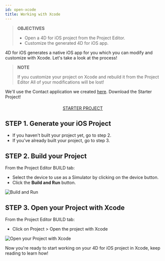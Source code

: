 ```yaml
---
id: open-xcode
title: Working with Xcode
---
```


> **OBJECTIVES**
>
> * Open a 4D for iOS project from the Project Editor.
> * Customize the generated 4D for iOS app.

4D for iOS generates a native iOS app for you which you can modify and customize with Xcode. Let's take a look at the process!

> **NOTE**
>
>If you customize your project on Xcode and rebuild it from the Project Editor All of your modifications will be lost!


We'll use the Contact application we created [here](contact-app.html). 
Download the Starter Project!

<div markdown="1" style="text-align: center; margin-top: 20px">
<a class="button"
href="../assets/en/customize-with-xcode/ContactStarter.zip">STARTER PROJECT</a>
</div>

## STEP 1. Generate your iOS Project

* If you haven't built your project yet, go to step 2.
* If you've already built your project, go to step 3.

## STEP 2. Build your Project

From the Project Editor BUILD tab:

* Select the device to use as a Simulator by clicking on the device button.
* Click the **Build and Run** button.

![Build and Run](assets/en/customize-with-xcode/build-and-run-4D-for-iOS.png)

## STEP 3. Open your Project with Xcode

From the Project Editor BUILD tab:

* Click on Project > Open the project with Xcode

![Open your Project with Xcode](assets/en/customize-with-xcode/Open-your-project-Xcode-4D-for-iOS.png)

Now you're ready to start working on your 4D for iOS project in Xcode, keep reading to learn how!

